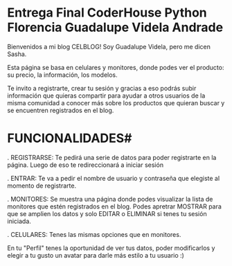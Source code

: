 # Entrega Final CoderHouse Python Florencia Guadalupe Videla Andrade #

Bienvenidos a mi blog CELBLOG! Soy Guadalupe Videla, pero me dicen Sasha.

Esta página se basa en celulares y monitores, donde podes ver el producto: su precio, la información, los modelos.

Te invito a registrarte, crear tu sesión y gracias a eso podrás subir información que quieras compartir para ayudar a otros usuarios de la misma comunidad a conocer más sobre los productos que quieran buscar y se encuentren registrados en el blog.


# FUNCIONALIDADES#

. REGISTRARSE: Te pedirá una serie de datos para poder registrarte en la página. Luego de eso te redireccionará a iniciar sesión

. ENTRAR: Te va a pedir el nombre de usuario y contraseña que elegiste al momento de registrarte.

. MONITORES: Se muestra una página donde podes visualizar la lista de monitores que estén registrados en el blog. Podes apretrar MOSTRAR para que se amplien los datos y solo EDITAR o ELIMINAR si tenes tu sesión iniciada.

. CELULARES: Tenes las mismas opciones que en monitores.

 En tu "Perfil" tenes la oportunidad de ver tus datos, poder modificarlos y elegir a tu gusto un avatar para darle más estilo a tu usuario :)

